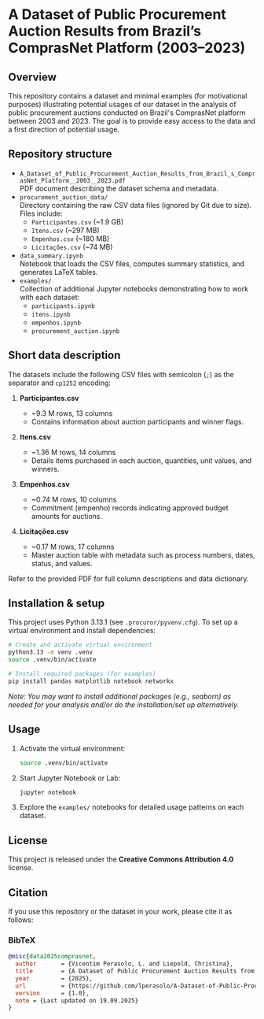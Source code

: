 # A Dataset of Public Procurement Auction Results from Brazil’s ComprasNet Platform (2003–2023)

## Overview
This repository contains a dataset and minimal examples (for motivational purposes) 
illustrating potential usages of our dataset in the analysis of public procurement auctions conducted on Brazil's ComprasNet platform between 2003 and 2023. The goal is to provide easy access to the data and a first direction of potential usage.
## Repository structure
- `A_Dataset_of_Public_Procurement_Auction_Results_from_Brazil_s_ComprasNet_Platform__2003__2023.pdf`  
  PDF document describing the dataset schema and metadata.
- `procurement_auction_data/`  
  Directory containing the raw CSV data files (ignored by Git due to size). Files include:
  - `Participantes.csv` (~1.9 GB)
  - `Itens.csv` (~297 MB)
  - `Empenhos.csv` (~180 MB)
  - `Licitações.csv` (~74 MB)
- `data_summary.ipynb`  
  Notebook that loads the CSV files, computes summary statistics, and generates LaTeX tables.
- `examples/`  
  Collection of additional Jupyter notebooks demonstrating how to work with each dataset:
  - `participants.ipynb`
  - `itens.ipynb`
  - `empenhos.ipynb`
  - `procurement_auction.ipynb`

## Short data description
The datasets include the following CSV files with semicolon (`;`) as the separator and `cp1252` encoding:

1. **Participantes.csv**
   - ~9.3 M rows, 13 columns
   - Contains information about auction participants and winner flags.

2. **Itens.csv**
   - ~1.36 M rows, 14 columns
   - Details items purchased in each auction, quantities, unit values, and winners.

3. **Empenhos.csv**
   - ~0.74 M rows, 10 columns
   - Commitment (empenho) records indicating approved budget amounts for auctions.

4. **Licitações.csv**
   - ~0.17 M rows, 17 columns
   - Master auction table with metadata such as process numbers, dates, status, and values.

Refer to the provided PDF for full column descriptions and data dictionary.

## Installation & setup
This project uses Python 3.13.1 (see `.procuror/pyvenv.cfg`). To set up a virtual environment and install dependencies:

```bash
# Create and activate virtual environment
python3.13 -m venv .venv
source .venv/bin/activate

# Install required packages (for examples)
pip install pandas matplotlib notebook networkx
```

*Note: You may want to install additional packages (e.g., seaborn) as needed for your analysis and/or do the installation/set up alternatively.*

## Usage
1. Activate the virtual environment:
   ```bash
   source .venv/bin/activate
   ```

2. Start Jupyter Notebook or Lab:
   ```bash
   jupyter notebook
   ```

3. Explore the `examples/` notebooks for detailed usage patterns on each dataset.

## License
This project is released under the __Creative Commons Attribution 4.0__ license.

## Citation
If you use this repository or the dataset in your work, please cite it as follows:

### BibTeX

```bibtex
@misc{data2025comprasnet,
  author       = {Vicentim Perasolo, L. and Liepold, Christina},
  title        = {A Dataset of Public Procurement Auction Results from Brazil’s ComprasNet Platform (2003–2023)},
  year         = {2025},
  url          = {https://github.com/lperasolo/A-Dataset-of-Public-Procurement-Auction-Results-from-Brazil-s-ComprasNet-Platform-from-2003-to-2023/tree/master},
  version      = {1.0},
  note = {Last updated on 19.09.2025}
}